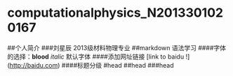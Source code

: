# computationalphysics_N2013301020167
##个人简介
###刘星辰 2013级材料物理专业
##markdown 语法学习
####字体的选择：**blood**  *italic* 默认字体
####添加网址链接  [link to baidu !] (http://baidu.com)
####标题分级  #head ##head ###head



